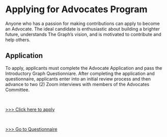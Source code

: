# Applying for Advocates Program

Anyone who has a passion for making contributions can apply to become an Advocate. The ideal candidate is enthusiastic about building a brighter future, understands The Graph’s vision, and is motivated to contribute and help others. 

## Application

To apply, applicants must complete the Advocate Application and pass the Introductory Graph Questionniare. After completing the application and questionnaire, applicants enter into an initial review process and then advance to two (2) Zoom interviews with members of the Advocates Committee. 

<br>

[>>> Click here to apply](https://thegraph.typeform.com/application?typeform-source=thegraph.com)

<br>

[>>> Go to Questionnaire](https://thegraph.typeform.com/to/wAbPVRko)
